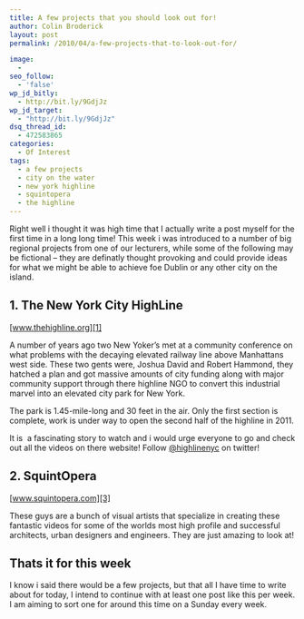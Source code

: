 ```yaml
---
title: A few projects that you should look out for!
author: Colin Broderick
layout: post
permalink: /2010/04/a-few-projects-that-to-look-out-for/

image:
  - 
seo_follow:
  - 'false'
wp_jd_bitly:
  - http://bit.ly/9GdjJz
wp_jd_target:
  - "http://bit.ly/9GdjJz"
dsq_thread_id:
  - 472583865
categories:
  - Of Interest
tags:
  - a few projects
  - city on the water
  - new york highline
  - squintopera
  - the highline
---
```

Right well i thought it was high time that I actually write a post myself for the first time in a long long time! This week i was introduced to a number of big regional projects from one of our lecturers, while some of the following may be fictional &#8211; they are definatly thought provoking and could provide ideas for what we might be able to achieve foe Dublin or any other city on the island.

## **1. The New York City HighLine**

[www.thehighline.org][1]

A number of years ago two New Yoker&#8217;s met at a community conference on what problems with the decaying elevated railway line above Manhattans west side. These two gents were, Joshua David and Robert Hammond, they hatched a plan and got massive amounts of city funding along with major community support through there highline NGO to convert this industrial marvel into an elevated city park for New York.

The park is 1.45-mile-long and 30 feet in the air. Only the first section is complete, work is under way to open the second half of the highline in 2011.



It is  a fascinating story to watch and i would urge everyone to go and check out all the videos on there website! Follow [@highlinenyc][2] on twitter!

## 2. SquintOpera

[www.squintopera.com][3]

These guys are a bunch of visual artists that specialize in creating these fantastic videos for some of the worlds most high profile and successful architects, urban designers and engineers. They are just amazing to look at!







## Thats it for this week

I know i said there would be a few projects, but that all I have time to write about for today, I intend to continue with at least one post like this per week. I am aiming to sort one for around this time on a Sunday every week.



 [1]: http://www.thehighline.org "Visit the HighLine"
 [2]: http://twitter.com/highlinenyc
 [3]: www.squintopera.com "go to SquintOpera"